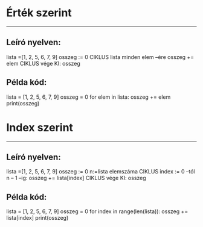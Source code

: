 # Érték szerint
<hr>

## Leíró nyelven:
lista =[1, 2, 5, 6, 7, 9]
osszeg := 0
CIKLUS lista minden elem –ére
    osszeg += elem
CIKLUS vége
KI: osszeg

## Példa kód:
lista = [1, 2, 5, 6, 7, 9]
osszeg = 0
for elem in lista:
    osszeg += elem
print(osszeg)

# Index szerint
<hr>

## Leíró nyelven:
lista =[1, 2, 5, 6, 7, 9]
osszeg := 0
n:=lista elemszáma
CIKLUS index := 0 –tól n – 1 –ig:
    osszeg += lista[index]
CIKLUS vége
KI: osszeg

## Példa kód:
lista = [1, 2, 5, 6, 7, 9]
osszeg = 0
for index in range(len(lista)):
    osszeg += lista[index]
print(osszeg)